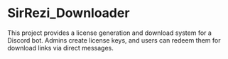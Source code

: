 # SirRezi_Downloader
This project provides a license generation and download system for a Discord bot. Admins create license keys, and users can redeem them for download links via direct messages.
